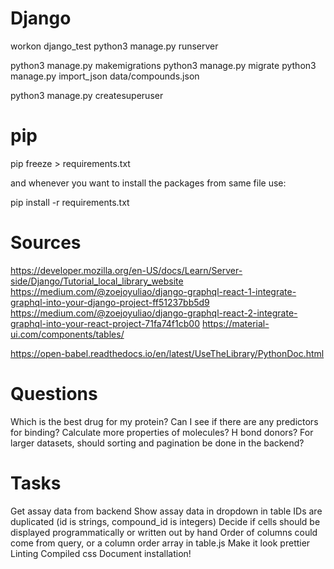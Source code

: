 # Django

workon django_test
python3 manage.py runserver

python3 manage.py makemigrations
python3 manage.py migrate
python3 manage.py import_json data/compounds.json

python3 manage.py createsuperuser

# pip

pip freeze > requirements.txt

and whenever you want to install the packages from same file use:

pip install -r requirements.txt

# Sources

https://developer.mozilla.org/en-US/docs/Learn/Server-side/Django/Tutorial_local_library_website
https://medium.com/@zoejoyuliao/django-graphql-react-1-integrate-graphql-into-your-django-project-ff51237bb5d9
https://medium.com/@zoejoyuliao/django-graphql-react-2-integrate-graphql-into-your-react-project-71fa74f1cb00
https://material-ui.com/components/tables/

https://open-babel.readthedocs.io/en/latest/UseTheLibrary/PythonDoc.html

# Questions

Which is the best drug for my protein?
Can I see if there are any predictors for binding?
Calculate more properties of molecules? H bond donors?
For larger datasets, should sorting and pagination be done in the backend?

# Tasks

Get assay data from backend
Show assay data in dropdown in table
IDs are duplicated (id is strings, compound_id is integers)
Decide if cells should be displayed programmatically or written out by hand
Order of columns could come from query, or a column order array in table.js
Make it look prettier
Linting
Compiled css
Document installation!
